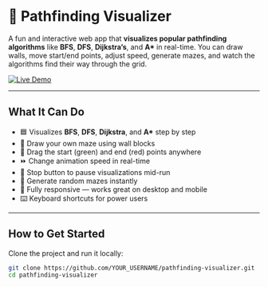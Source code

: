 # 🧭 Pathfinding Visualizer

A fun and interactive web app that **visualizes popular pathfinding algorithms** like **BFS**, **DFS**, **Dijkstra’s**, and **A\*** in real-time. You can draw walls, move start/end points, adjust speed, generate mazes, and watch the algorithms find their way through the grid.

[![Live Demo](https://img.shields.io/badge/demo-online-brightgreen)](https://YOUR_USERNAME.github.io/pathfinding-visualizer)

---

## What It Can Do

- 🟦 Visualizes **BFS**, **DFS**, **Dijkstra**, and **A\*** step by step  
- 🧱 Draw your own maze using wall blocks  
- 🎯 Drag the start (green) and end (red) points anywhere  
- ⏩ Change animation speed in real-time  
- 🛑 Stop button to pause visualizations mid-run  
- 🔀 Generate random mazes instantly  
- 📱 Fully responsive — works great on desktop and mobile  
- ⌨️ Keyboard shortcuts for power users  

---

## How to Get Started

Clone the project and run it locally:

```bash
git clone https://github.com/YOUR_USERNAME/pathfinding-visualizer.git
cd pathfinding-visualizer
